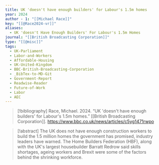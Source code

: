 ```yaml
---
title: UK 'doesn't have enough builders' for Labour's 1.5m homes
year: 2024
author - 1: "[[Michael Race]]"
key: "[[@Race2024-vr]]"
aliases:
  - UK 'doesn't Have Enough Builders' For Labour's 1.5m Homes
journal: "[[British Broadcasting Corporation]]"
type: "[[@misc]]"
tags:
  - UK-Parliament
  - Labor-and-Workers
  - Affordable-Housing
  - UK-United-Kingdom
  - BBC-British-Broadcasting-Corporation
  - _BibTex-to-MD-Git
  - Government-Report
  - Readwise-Reader
  - Future-of-Work
  - Labor
  - AEC
---
```


> [!bibliography]
> Race, Michael. 2024. “UK 'doesn't have enough builders' for Labour's 1.5m homes.” [[British Broadcasting Corporation]]. https://www.bbc.co.uk/news/articles/c5yg1471rwpo

> [!abstract]
> The UK does not have enough construction workers to build the 1.5 million homes the government has promised, industry leaders have warned. The Home Builders Federation (HBF), along with the UK's largest housebuilder Barratt Redrow said skills shortages, ageing workers and Brexit were some of the factors behind the shrinking workforce.